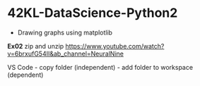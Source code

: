 # 42KL-DataScience-Python2
  - Drawing graphs using matplotlib

**Ex02**
zip and unzip 
https://www.youtube.com/watch?v=6brxufG54II&ab_channel=NeuralNine

VS Code
	- copy folder (independent)
	- add folder to workspace (dependent)
